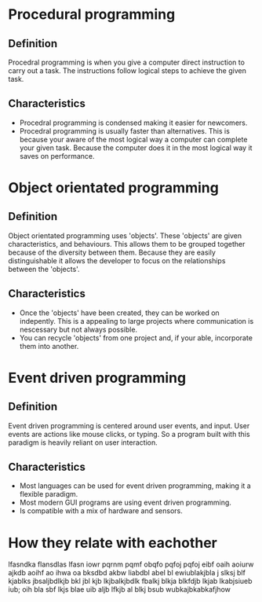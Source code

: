 # Procedural programming
## Definition
Procedral programming is when you give a computer direct instruction to carry out a task. The instructions follow logical steps to achieve the given task. 
## Characteristics
- Procedral programming is condensed making it easier for newcomers.
- Procedral programming is usually faster than alternatives. This is because your aware of the most logical way a computer can complete your given task. Because the computer does it in the most logical way it saves on performance.
# Object orientated programming
## Definition
Object orientated programming uses 'objects'. These 'objects' are given characteristics, and behaviours. This allows them to be grouped together because of the diversity between them. Because they are easily distinguishable it allows the developer to focus on the relationships between the 'objects'. 
## Characteristics
- Once the 'objects' have been created, they can be worked on indepently. This is a appealing to large projects where communication is nescessary but not always possible.
- You can recycle 'objects' from one project and, if your able, incorporate them into another.
# Event driven programming
## Definition
Event driven programming is centered around user events, and input. User events are actions like mouse clicks, or typing. So a program built with this paradigm is heavily reliant on user interaction.  
## Characteristics
- Most languages can be used for event driven programming, making it a flexible paradigm.
- Most modern GUI programs are using event driven programming.
- Is compatible with a mix of hardware and sensors.
# How they relate with eachother
lfasndka flansdlas lfasn iowr pqrnm pqmf obqfo pqfoj pqfoj eibf oaih aoiurw ajkdb aoihf ao ihwa oa bksdbd akbw liabdbl abel bl ewiublakjbla j slksj blf kjablks jbsaljbdlkjb  bkl jbl kjb lkjbalkjbdlk fbalkj blkja blkfdjb lkjab lkabjsiueb iub; oih bla sbf lkjs blae uib aljb lfkjb al blkj bsub wubkajbkabkafjhow 
